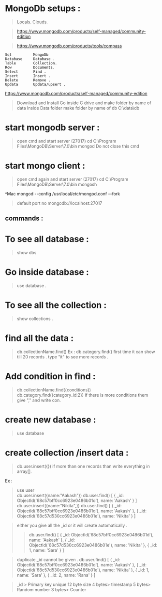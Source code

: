 # MongoDb setups : 
> Locals.
> Clouds.

>https://www.mongodb.com/products/self-managed/community-edition

>https://www.mongodb.com/products/tools/compass

    Sql          MongoDb
    Database     Database .
    Table        Collection.
    Row          Documents.
    Select       Find .
    Insert       Insert .
    Delete       Remove .
    Updata       Updata/upsert .

https://www.mongodb.com/products/self-managed/community-edition

> Download and Install
> Go inside C drive and make folder by name of data
> Inside Data folder make folder by name of db
> C:\data\db

# start mongodb server : 
> open cmd and start server (27017)
> cd C:\Program Files\MongoDB\Server\7.0\bin
> mongod
> Do not close this cmd

# start mongo client : 
> open cmd again and start server (27017)
> cd C:\Program Files\MongoDB\Server\7.0\bin
> mongosh

^Mac
mongod --config /usr/local/etc/mongod.conf --fork
 
 > default port no 
 > mongodb://localhost:27017

## commands :

# To see all database :
 > show dbs 

# Go inside database : 
 > use database .

# To see all the collection : 
 > show collections .

# find all the data : 
 > db.collectionName.find()
 > Ex : db.category.find()
 > first time it can show till 20 records .
 > type "it" to see more records .

# Add condition in find : 
 > db.collectionName.find({conditions})
 > db.category.find({category_id:2})
 > if there is more conditions them give "," and write con.

# create new database :
> use database  


# create collection /insert data : 
> db.user.insert({})
> if more than one records than write everything in array[].

Ex :  
 > use user  
 > db.user.insert({name:"Aakash"})
 > db.user.find()
[
     { 
      _id: ObjectId('68c57bff0cc6923e0486b01d'),
      name: 'Aakash' 
      } 
]
 >  db.user.insert({name:"Nikita",})
 >  db.user.find()
 >[
  { _id: ObjectId('68c57bff0cc6923e0486b01d'), name: 'Aakash' },
  { _id: ObjectId('68c57d530cc6923e0486b01e'), name: 'Nikita' }
]

> either you give all the _id or it will create automatically .
> > db.user.find()
>[
  { _id: ObjectId('68c57bff0cc6923e0486b01d'), name: 'Aakash' },
  { _id: ObjectId('68c57d530cc6923e0486b01e'), name: 'Nikita' },
  { _id: 1, name: 'Sara' }
]

> duplicate _id cannot be given .
> db.user.find()
[
  { _id: ObjectId('68c57bff0cc6923e0486b01d'), name: 'Aakash' },
  { _id: ObjectId('68c57d530cc6923e0486b01e'), name: 'Nikita' },
  { _id: 1, name: 'Sara' },
  { _id: 2, name: 'Rana' }
] 

> _id > Primary key
> unique
> 12 byte size
4 bytes> timestamp
5 bytes> Random number
3 bytes> Counter

